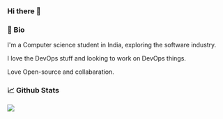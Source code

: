 ### Hi there 👋

<!--
**davidebianchi/davidebianchi** is a ✨ _special_ ✨ repository because its `README.md` (this file) appears on your GitHub profile.
Here are some ideas to get you started:
- 🔭 I’m currently working on ...
- 🌱 I’m currently learning ...
- 👯 I’m looking to collaborate on ...
- 🤔 I’m looking for help with ...
- 💬 Ask me about ...
- 📫 How to reach me: ...
- 😄 Pronouns: ...
- ⚡ Fun fact: ...
-->

### 📖 Bio

I'm a Computer science student in India, exploring the software industry.

I love the DevOps stuff and looking to work on DevOps things.

Love Open-source and collabaration. 

### 📈 Github Stats

<a href="https://github.com/shivaabhishek07/shivaabhishek07">
  <img src="https://github-readme-stats.vercel.app/api?username=shivaabhishek07&show_icons=true&hide=contribs,prs&cache_seconds=86400&theme=dark" />
</a>  


<!-- Resources: -->
<!-- Awesome GitHub Profile README: https://github.com/abhisheknaiidu/awesome-github-profile-readme -->
